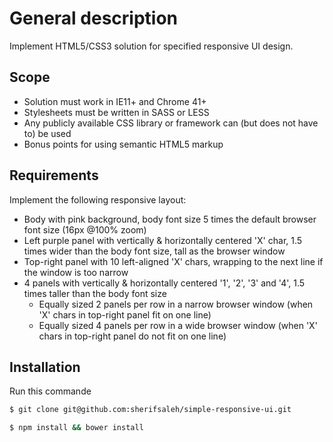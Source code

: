# General description
Implement HTML5/CSS3 solution for specified responsive UI design.

## Scope
* Solution must work in IE11+ and Chrome 41+
* Stylesheets must be written in SASS or LESS
* Any publicly available CSS library or framework can (but does not have to) be used
* Bonus points for using semantic HTML5 markup


## Requirements
Implement the following responsive layout:

* Body with pink background, body font size 5 times the default browser font size (16px @100% zoom)
* Left purple panel with vertically & horizontally centered 'X' char, 1.5 times wider than the body font size, tall as the browser window
* Top-right panel with 10 left-aligned 'X' chars, wrapping to the next line if the window is too narrow
* 4 panels with vertically & horizontally centered '1', '2', '3' and '4', 1.5 times taller than the body font size
  * Equally sized 2 panels per row in a narrow browser window (when 'X' chars in top-right panel fit on one line)
  * Equally sized 4 panels per row in a wide browser window (when 'X' chars in top-right panel do not fit on one line)


## Installation

Run this commande

```sh
$ git clone git@github.com:sherifsaleh/simple-responsive-ui.git
```

```sh
$ npm install && bower install
```
